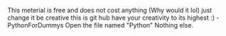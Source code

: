 This meterial is free and does not cost anything (Why would it lol) just change it be creative this is git hub have your creativity to its highest
:)
-PythonForDummys
Open the file named "Python" Nothing else.
